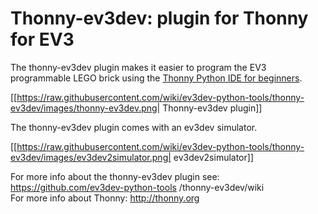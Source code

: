 # Thonny-ev3dev: plugin for Thonny for EV3

The thonny-ev3dev plugin makes it easier to program the EV3 programmable LEGO brick 
using the [Thonny Python IDE for beginners](http://thonny.org/). 

[[https://raw.githubusercontent.com/wiki/ev3dev-python-tools/thonny-ev3dev/images/thonny-ev3dev.png| Thonny-ev3dev plugin]]

The thonny-ev3dev plugin comes with an ev3dev simulator.

[[https://raw.githubusercontent.com/wiki/ev3dev-python-tools/thonny-ev3dev/images/ev3dev2simulator.png| ev3dev2simulator]]

For more info about the thonny-ev3dev plugin see: https://github.com/ev3dev-python-tools /thonny-ev3dev/wiki <br>
For more info about Thonny: http://thonny.org


